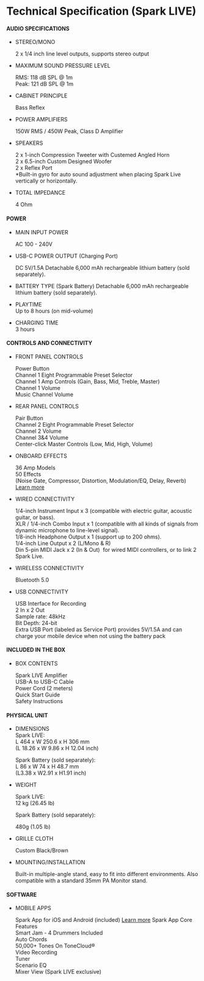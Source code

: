 # Technical Specification (Spark LIVE)
#### AUDIO SPECIFICATIONS  

- STEREO/MONO

	2 x 1/4 inch line level outputs, supports stereo output

- MAXIMUM SOUND PRESSURE LEVEL

	RMS: 118 dB SPL @ 1m  
	Peak: 121 dB SPL @ 1m

- CABINET PRINCIPLE

	Bass Reflex

- POWER AMPLIFIERS

	150W RMS / 450W Peak, Class D Amplifier  

- SPEAKERS 

	2 x 1-inch Compression Tweeter with Custemed Angled Horn  
	2 x 6.5-inch Custom Designed Woofer  
	2 x Reflex Port  
	*Built-in gyro for auto sound adjustment when placing Spark Live vertically or horizontally.

- TOTAL IMPEDANCE  

	4 Ohm
  
#### POWER

- MAIN INPUT POWER  

	AC 100 - 240V

- USB-C POWER OUTPUT (Charging Port)  

	DC 5V/1.5A
	Detachable 6,000 mAh rechargeable lithium battery (sold separately).

- BATTERY TYPE (Spark Battery)
	Detachable 6,000 mAh rechargeable lithium battery (sold separately).

- PLAYTIME  
	Up to 8 hours (on mid-volume)

- CHARGING TIME  
	3 hours

#### **CONTROLS AND CONNECTIVITY**

- FRONT PANEL CONTROLS

	Power Button  
	Channel 1 Eight Programmable Preset Selector  
	Channel 1 Amp Controls (Gain, Bass, Mid, Treble, Master)  
	Channel 1 Volume  
	Music Channel Volume

- REAR PANEL CONTROLS

	Pair Button  
	Channel 2 Eight Programmable Preset Selector  
	Channel 2 Volume  
	Channel 3&4 Volume  
	Center-click Master Controls (Low, Mid, High, Volume)

- ONBOARD EFFECTS

	36 Amp Models  
	50 Effects  
	(Noise Gate, Compressor, Distortion, Modulation/EQ, Delay, Reverb)  
	[Learn more](https://help.positivegrid.com/hc/en-us/articles/8140276955917-Spark-Amp-Effect-List)

- WIRED CONNECTIVITY  

	1/4-inch Instrument Input x 3 (compatible with electric guitar, acoustic guitar, or bass).  
	XLR / 1/4-inch Combo Input x 1 (compatible with all kinds of signals from dynamic microphone to line-level signal).  
	1/8-inch Headphone Output x 1 (support up to 200 ohms).  
	1/4-inch Line Output x 2 (L/Mono & R)  
	Din 5-pin MIDI Jack x 2 (In & Out)  for wired MIDI controllers, or to link 2 Spark Live.

- WIRELESS CONNECTIVITY

	Bluetooth 5.0  
  
- USB CONNECTIVITY

	USB Interface for Recording  
	2 In x 2 Out  
	Sample rate: 48kHz  
	Bit Depth: 24-bit  
	Extra USB Port (labeled as Service Port) provides 5V/1.5A and can charge your mobile device when not using the battery pack

#### **INCLUDED IN THE BOX**

- BOX CONTENTS

	Spark LIVE Amplifier  
	USB-A to USB-C Cable  
	Power Cord (2 meters)  
	Quick Start Guide  
	Safety Instructions

#### **PHYSICAL UNIT**

- DIMENSIONS  
	Spark LIVE:  
	L 464 x W 250.6 x H 306 mm  
	(L 18.26 x W 9.86 x H 12.04 inch)

	Spark Battery (sold separately):  
	L 86 x W 74 x H 48.7 mm  
	(L3.38 x W2.91 x H1.91 inch)

- WEIGHT

	Spark LIVE:  
	12 kg (26.45 lb)
	
	Spark Battery (sold separately):
	
	480g (1.05 lb)

- GRILLE CLOTH

	Custom Black/Brown

- MOUNTING/INSTALLATION

	Built-in multiple-angle stand, easy to fit into different environments. Also compatible with a standard 35mm PA Monitor stand.

#### **SOFTWARE**

- MOBILE APPS

	Spark App for iOS and Android (included)
	[Learn more](https://apps.apple.com/us/app/spark-chords-backing-tracks/id1457653921)
	Spark App Core Features  
	Smart Jam - 4 Drummers Included  
	Auto Chords  
	50,000+ Tones On ToneCloud®  
	Video Recording  
	Tuner  
	Scenario EQ  
	Mixer View (Spark LIVE exclusive)
